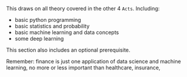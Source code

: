 This draws on all theory covered in the other 4 `Acts`. Including: 
- basic python programming 
- basic statistics and probability
- basic machine learning and data concepts
- some deep learning

This section also includes an optional prerequisite. 

Remember: finance is just one application of data science and machine learning, no more or less important than healthcare, insurance, 